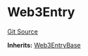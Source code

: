 # Web3Entry
[Git Source](https://github.com/Crossbell-Box/Crossbell-Contracts/blob/301046e95eacfa631ca751822adb220cbb30103a/contracts/Web3Entry.sol)

**Inherits:**
[Web3EntryBase](/contracts/Web3EntryBase.sol/contract.Web3EntryBase.md)


